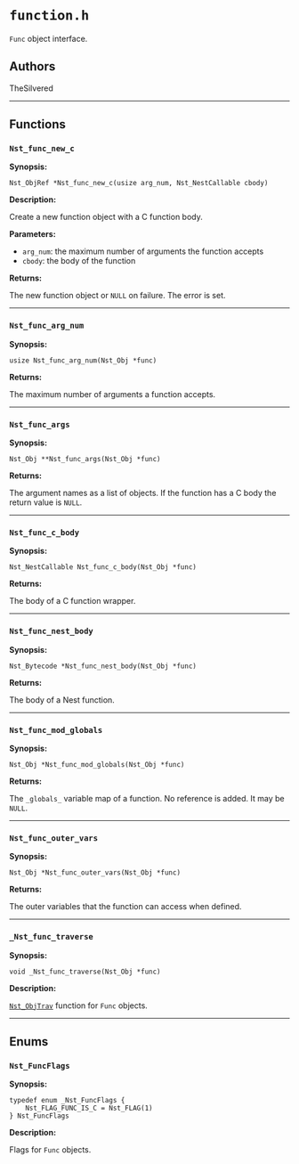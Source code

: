 # `function.h`

`Func` object interface.

## Authors

TheSilvered

---

## Functions

### `Nst_func_new_c`

**Synopsis:**

```better-c
Nst_ObjRef *Nst_func_new_c(usize arg_num, Nst_NestCallable cbody)
```

**Description:**

Create a new function object with a C function body.

**Parameters:**

- `arg_num`: the maximum number of arguments the function accepts
- `cbody`: the body of the function

**Returns:**

The new function object or `NULL` on failure. The error is set.

---

### `Nst_func_arg_num`

**Synopsis:**

```better-c
usize Nst_func_arg_num(Nst_Obj *func)
```

**Returns:**

The maximum number of arguments a function accepts.

---

### `Nst_func_args`

**Synopsis:**

```better-c
Nst_Obj **Nst_func_args(Nst_Obj *func)
```

**Returns:**

The argument names as a list of objects. If the function has a C body the return
value is `NULL`.

---

### `Nst_func_c_body`

**Synopsis:**

```better-c
Nst_NestCallable Nst_func_c_body(Nst_Obj *func)
```

**Returns:**

The body of a C function wrapper.

---

### `Nst_func_nest_body`

**Synopsis:**

```better-c
Nst_Bytecode *Nst_func_nest_body(Nst_Obj *func)
```

**Returns:**

The body of a Nest function.

---

### `Nst_func_mod_globals`

**Synopsis:**

```better-c
Nst_Obj *Nst_func_mod_globals(Nst_Obj *func)
```

**Returns:**

The `_globals_` variable map of a function. No reference is added. It may be
`NULL`.

---

### `Nst_func_outer_vars`

**Synopsis:**

```better-c
Nst_Obj *Nst_func_outer_vars(Nst_Obj *func)
```

**Returns:**

The outer variables that the function can access when defined.

---

### `_Nst_func_traverse`

**Synopsis:**

```better-c
void _Nst_func_traverse(Nst_Obj *func)
```

**Description:**

[`Nst_ObjTrav`](c_api-obj.md#nst_objtrav) function for `Func` objects.

---

## Enums

### `Nst_FuncFlags`

**Synopsis:**

```better-c
typedef enum _Nst_FuncFlags {
    Nst_FLAG_FUNC_IS_C = Nst_FLAG(1)
} Nst_FuncFlags
```

**Description:**

Flags for `Func` objects.
